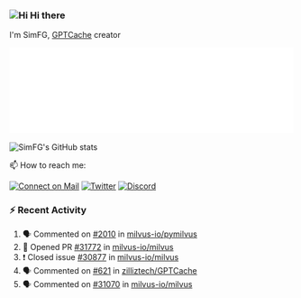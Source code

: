 ### <img src='https://qpluspicture.oss-cn-beijing.aliyuncs.com/6LjjQA/Hi.gif' alt='Hi' width="24"/> Hi there

I'm SimFG, [GPTCache](https://github.com/zilliztech/GPTCache) creator

![Metrics 👋](/metrics.plugin.followup.user.svg)

![SimFG's GitHub stats](https://github-readme-stats.vercel.app/api?username=SimFG&show_icons=true&theme=radical&count_private=true)

📫 How to reach me:

[![Connect on Mail](https://img.shields.io/badge/Ask%20me-anything-1abc9c.svg)](mailto:1142838399@qq.com)
[![Twitter](https://img.shields.io/twitter/follow/FogSim?style=social)](https://twitter.com/FogSim)
[![Discord](https://img.shields.io/discord/1092648432495251507?label=Discord&logo=discord)](https://discord.gg/Q8C6WEjSWV)

### :zap: Recent Activity

<!--START_SECTION:activity-->
1. 🗣 Commented on [#2010](https://github.com/milvus-io/pymilvus/issues/2010) in [milvus-io/pymilvus](https://github.com/milvus-io/pymilvus)
2. 💪 Opened PR [#31772](https://github.com/milvus-io/milvus/pull/31772) in [milvus-io/milvus](https://github.com/milvus-io/milvus)
3. ❗️ Closed issue [#30877](https://github.com/milvus-io/milvus/issues/30877) in [milvus-io/milvus](https://github.com/milvus-io/milvus)
4. 🗣 Commented on [#621](https://github.com/zilliztech/GPTCache/issues/621) in [zilliztech/GPTCache](https://github.com/zilliztech/GPTCache)
5. 🗣 Commented on [#31070](https://github.com/milvus-io/milvus/issues/31070) in [milvus-io/milvus](https://github.com/milvus-io/milvus)
<!--END_SECTION:activity-->

